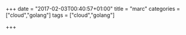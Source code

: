 +++
date = "2017-02-03T00:40:57+01:00"
title = "marc"
categories = ["cloud","golang"]
tags = ["cloud","golang"]

+++

